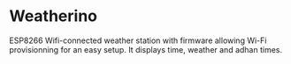# Weatherino
ESP8266 Wifi-connected weather station with firmware allowing Wi-Fi provisionning for an easy setup. It displays time, weather and adhan times.

